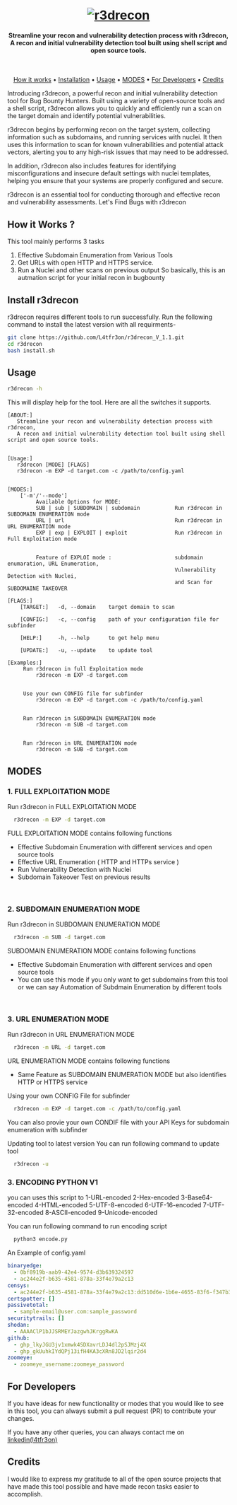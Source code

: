 <h1 align="center">
  <br>
  <a href="https://www.linkedin.com/in/abdelrahem-mekky-0917871a6/"><img src="images/logo.JPG" alt="r3drecon"></a>
</h1>
<h4 align="center">Streamline your recon and vulnerability detection process with r3drecon,
A recon and initial vulnerability detection tool built using shell script and open source tools.</h4>
<br>

<p align="center">
  <a href="#how-it-works-">How it works</a> •
  <a href="#install-r3drecon">Installation</a> •
  <a href="#usage">Usage</a> •
  <a href="#modes">MODES</a> •
  <a href="#for-developers">For Developers</a> •
  <a href="#credits">Credits</a> 
</p>




 
Introducing r3drecon, a powerful recon and initial vulnerability detection tool for Bug Bounty Hunters. Built using a variety of open-source tools and a shell script, r3drecon allows you to quickly and efficiently run a scan on the target domain and identify potential vulnerabilities.

r3drecon begins by performing recon on the target system, collecting information such as subdomains, and running services with nuclei. It then uses this information to scan for known vulnerabilities and potential attack vectors, alerting you to any high-risk issues that may need to be addressed.

In addition, r3drecon also includes features for identifying misconfigurations and insecure default settings with nuclei templates, helping you ensure that your systems are properly configured and secure.

r3drecon is an essential tool for conducting thorough and effective recon and vulnerability assessments.
Let's Find Bugs with r3drecon


  

  
## How it Works ?
This tool mainly performs 3 tasks
1. Effective Subdomain Enumeration from Various Tools
2. Get URLs with open HTTP and HTTPS service.
3. Run a Nuclei and other scans on previous output
So basically, this is an autmation script for your initial recon in bugbounty
  
## Install r3drecon
   r3drecon requires different tools to run successfully. Run the following command to install the latest version with all requirments-

 ```sh
git clone https://github.com/L4tfr3on/r3drecon_V_1.1.git
cd r3drecon
bash install.sh
```
  
## Usage 

```sh
r3drecon -h
```
This will display help for the tool. Here are all the switches it supports.
  
```console
[ABOUT:]
   Streamline your recon and vulnerability detection process with r3drecon,
   A recon and initial vulnerability detection tool built using shell script and open source tools.


[Usage:]
   r3drecon [MODE] [FLAGS]
   r3drecon -m EXP -d target.com -c /path/to/config.yaml


[MODES:]
    ['-m'/'--mode']
         Available Options for MODE: 
         SUB | sub | SUBDOMAIN | subdomain           Run r3drecon in SUBDOMAIN ENUMERATION mode
         URL | url                                   Run r3drecon in URL ENUMERATION mode
         EXP | exp | EXPLOIT | exploit               Run r3drecon in Full Exploitation mode


         Feature of EXPLOI mode :                    subdomain enumaration, URL Enumeration,
                                                     Vulnerability Detection with Nuclei,
                                                     and Scan for SUBDOMAINE TAKEOVER

[FLAGS:]
    [TARGET:]   -d, --domain    target domain to scan

    [CONFIG:]   -c, --config    path of your configuration file for subfinder

    [HELP:]     -h, --help      to get help menu  
      
    [UPDATE:]   -u, --update    to update tool
  
[Examples:]
     Run r3drecon in full Exploitation mode
         r3drecon -m EXP -d target.com


     Use your own CONFIG file for subfinder
         r3drecon -m EXP -d target.com -c /path/to/config.yaml


     Run r3drecon in SUBDOMAIN ENUMERATION mode
         r3drecon -m SUB -d target.com


     Run r3drecon in URL ENUMERATION mode
         r3drecon -m SUB -d target.com

```

  
## MODES 
### 1. FULL EXPLOITATION MODE <br>
Run r3drecon in FULL EXPLOITATION MODE
```sh
  r3drecon -m EXP -d target.com
```
  
FULL EXPLOITATION MODE contains following functions
- Effective Subdomain Enumeration with different services and open source tools
- Effective URL Enumeration ( HTTP and HTTPs service )
- Run Vulnerability Detection with Nuclei
- Subdomain Takeover Test on previous results
<br>
  
### 2. SUBDOMAIN ENUMERATION MODE <br>
Run r3drecon in SUBDOMAIN ENUMERATION MODE
```sh
  r3drecon -m SUB -d target.com
```
SUBDOMAIN ENUMERATION MODE contains following functions
- Effective Subdomain Enumeration with different services and open source tools
- You can use this mode if you only want to get subdomains from this tool
  or we can say Automation of Subdmain Enumeration by different tools
<br>
  
### 3. URL ENUMERATION MODE <br>
Run r3drecon in URL ENUMERATION MODE
```sh
  r3drecon -m URL -d target.com
```
URL ENUMERATION MODE contains following functions
  - Same Feature as SUBDOMAIN ENUMERATION MODE but also identifies HTTP or HTTPS service
  
Using your own CONFIG File for subfinder
```sh
  r3drecon -m EXP -d target.com -c /path/to/config.yaml
```
You can also provie your own CONDIF file with your API Keys for subdomain enumeration with subfinder
  
Updating tool to latest version
You can run following command to update tool
```sh
  r3drecon -u
```
### 3. ENCODING PYTHON V1  <br>

you can uses this script to 
1-URL-encoded
2-Hex-encoded
3-Base64-encoded
4-HTML-encoded
5-UTF-8-encoded
6-UTF-16-encoded
7-UTF-32-encoded
8-ASCII-encoded
9-Unicode-encoded


You can run following command to run encoding script
```sh
  python3 encode.py
```

An Example of config.yaml
```yaml
binaryedge:
  - 0bf8919b-aab9-42e4-9574-d3b639324597
  - ac244e2f-b635-4581-878a-33f4e79a2c13
censys:
  - ac244e2f-b635-4581-878a-33f4e79a2c13:dd510d6e-1b6e-4655-83f6-f347b363def9
certspotter: []
passivetotal:
  - sample-email@user.com:sample_password
securitytrails: []
shodan:
  - AAAAClP1bJJSRMEYJazgwhJKrggRwKA
github:
  - ghp_lkyJGU3jv1xmwk4SDXavrLDJ4dl2pSJMzj4X
  - ghp_gkUuhkIYdQPj13ifH4KA3cXRn8JD2lqir2d4
zoomeye:
  - zoomeye_username:zoomeye_password
```
  
## For Developers
If you have ideas for new functionality or modes that you would like to see in this tool, you can always submit a pull request (PR) to contribute your changes.
  
If you have any other queries, you can always contact me on <a href="https://www.linkedin.com/in/abdelrahem-mekky-0917871a6/">linkedin(l4tfr3on) </a>
  

## Credits
I would like to express my gratitude to all of the open source projects that have made this tool possible and have made recon tasks easier to accomplish.
